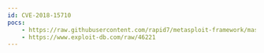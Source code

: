 ```yaml
---
id: CVE-2018-15710
pocs:
    - https://raw.githubusercontent.com/rapid7/metasploit-framework/master/modules/exploits/linux/http/nagios_xi_magpie_debug.rb
    - https://www.exploit-db.com/raw/46221
---
```

